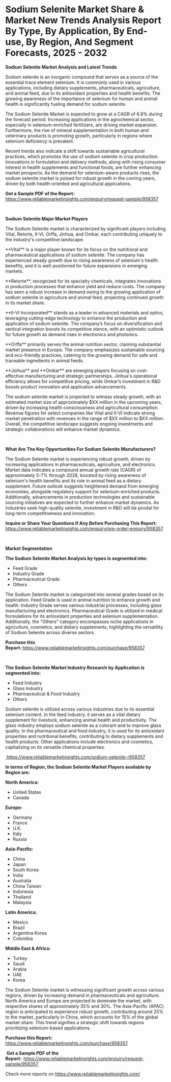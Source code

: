 <p><h1>Sodium Selenite Market Share & Market New Trends Analysis Report By Type, By Application, By End-use, By Region, And Segment Forecasts, 2025 - 2032</h1></p><p><strong>Sodium Selenite Market Analysis and Latest Trends</strong></p>
<p><p>Sodium selenite is an inorganic compound that serves as a source of the essential trace element selenium. It is commonly used in various applications, including dietary supplements, pharmaceuticals, agriculture, and animal feed, due to its antioxidant properties and health benefits. The growing awareness of the importance of selenium for human and animal health is significantly fueling demand for sodium selenite.</p><p>The Sodium Selenite Market is expected to grow at a CAGR of 6.9% during the forecast period. Increasing applications in the agrochemical sector, especially in selenium-enriched fertilizers, are driving market expansion. Furthermore, the rise of mineral supplementation in both human and veterinary products is promoting growth, particularly in regions where selenium deficiency is prevalent.</p><p>Recent trends also indicate a shift towards sustainable agricultural practices, which promotes the use of sodium selenite in crop production. Innovations in formulation and delivery methods, along with rising consumer interest in health supplements and functional foods, are further enhancing market prospects. As the demand for selenium-aware products rises, the sodium selenite market is poised for robust growth in the coming years, driven by both health-oriented and agricultural applications.</p></p>
<p><strong>Get a Sample PDF of the Report:&nbsp;</strong> <a href="https://www.reliablemarketinsights.com/enquiry/request-sample/958357?utm_campaign=2136&utm_medium=2&utm_source=Github&utm_content=ia&utm_term=30012025&utm_id=sodium-selenite">https://www.reliablemarketinsights.com/enquiry/request-sample/958357</a></p>
<p>&nbsp;</p>
<p><strong>Sodium Selenite Major Market Players</strong></p>
<p><p>The Sodium Selenite market is characterized by significant players including Vital, Retorte, II-VI, Orffa, Jinhua, and Omkar, each contributing uniquely to the industry's competitive landscape.</p><p>**Vital** is a major player known for its focus on the nutritional and pharmaceutical applications of sodium selenite. The company has experienced steady growth due to rising awareness of selenium's health benefits, and it is well-positioned for future expansions in emerging markets. </p><p>**Retorte**, recognized for its specialty chemicals, integrates innovations in production processes that enhance yield and reduce costs. The company has seen a robust increase in demand owing to the growing application of sodium selenite in agriculture and animal feed, projecting continued growth in its market share.</p><p>**II-VI Incorporated** stands as a leader in advanced materials and optics, leveraging cutting-edge technology to enhance the production and application of sodium selenite. The company’s focus on diversification and vertical integration boosts its competitive stance, with an optimistic outlook for future growth as demand rises in electronics and photonics.</p><p>**Orffa** primarily serves the animal nutrition sector, claiming substantial market presence in Europe. The company emphasizes sustainable sourcing and eco-friendly practices, catering to the growing demand for safe and traceable ingredients in animal feeds.</p><p>**Jinhua** and **Omkar** are emerging players focusing on cost-effective manufacturing and strategic partnerships. Jinhua's operational efficiency allows for competitive pricing, while Omkar’s investment in R&D boosts product innovation and application advancements.</p><p>The sodium selenite market is projected to witness steady growth, with an estimated market size of approximately $XX million in the upcoming years, driven by increasing health consciousness and agricultural consumption. Revenue figures for select companies like Vital and II-VI indicate strong market penetration with revenues in the range of $XX million to $XX million. Overall, the competitive landscape suggests ongoing investments and strategic collaborations will enhance market dynamics.</p></p>
<p>&nbsp;</p>
<p><strong>What Are The Key Opportunities For Sodium Selenite Manufacturers?</strong></p>
<p><p>The Sodium Selenite market is experiencing robust growth, driven by increasing applications in pharmaceuticals, agriculture, and electronics. Market data indicates a compound annual growth rate (CAGR) of approximately 5-7% through 2028, boosted by rising awareness of selenium's health benefits and its role in animal feed as a dietary supplement. Future outlook suggests heightened demand from emerging economies, alongside regulatory support for selenium-enriched products. Additionally, advancements in production technologies and sustainable sourcing initiatives are expected to further enhance market dynamics. As industries seek high-quality selenite, investment in R&D will be pivotal for long-term competitiveness and innovation.</p></p>
<p><strong>Inquire or Share Your Questions If Any Before Purchasing This Report:</strong> <a href="https://www.reliablemarketinsights.com/enquiry/pre-order-enquiry/958357?utm_campaign=2136&utm_medium=2&utm_source=Github&utm_content=ia&utm_term=30012025&utm_id=sodium-selenite">https://www.reliablemarketinsights.com/enquiry/pre-order-enquiry/958357</a></p>
<p>&nbsp;</p>
<p><strong>Market Segmentation</strong></p>
<p><strong>The Sodium Selenite Market Analysis by types is segmented into:</strong></p>
<p><ul><li>Feed Grade</li><li>Industry Grade</li><li>Pharmaceutical Grade</li><li>Others</li></ul></p>
<p><p>The Sodium Selenite market is categorized into several grades based on its application. Feed Grade is used in animal nutrition to enhance growth and health. Industry Grade serves various industrial processes, including glass manufacturing and electronics. Pharmaceutical Grade is utilized in medical formulations for its antioxidant properties and selenium supplementation. Additionally, the "Others" category encompasses niche applications in agriculture, cosmetics, and dietary supplements, highlighting the versatility of Sodium Selenite across diverse sectors.</p></p>
<p><strong>Purchase this Report:&nbsp;</strong><a href="https://www.reliablemarketinsights.com/purchase/958357?utm_campaign=2136&utm_medium=2&utm_source=Github&utm_content=ia&utm_term=30012025&utm_id=sodium-selenite">https://www.reliablemarketinsights.com/purchase/958357</a></p>
<p>&nbsp;</p>
<p><strong>The Sodium Selenite Market Industry Research by Application is segmented into:</strong></p>
<p><ul><li>Feed Industry</li><li>Glass Industry</li><li>Pharmaceutical & Food Industry</li><li>Others</li></ul></p>
<p><p>Sodium selenite is utilized across various industries due to its essential selenium content. In the feed industry, it serves as a vital dietary supplement for livestock, enhancing animal health and productivity. The glass industry employs sodium selenite as a colorant and to improve glass quality. In the pharmaceutical and food industry, it is used for its antioxidant properties and nutritional benefits, contributing to dietary supplements and health products. Other applications include electronics and cosmetics, capitalizing on its versatile chemical properties.</p></p>
<p><a href="https://www.reliablemarketinsights.com/sodium-selenite-r958357?utm_campaign=2136&utm_medium=2&utm_source=Github&utm_content=ia&utm_term=30012025&utm_id=sodium-selenite">&nbsp;https://www.reliablemarketinsights.com/sodium-selenite-r958357</a></p>
<p><strong>In terms of Region, the Sodium Selenite Market Players available by Region are:</strong></p>
<p>
    <p> <strong> North America: </strong>
        <ul>
            <li>United States</li>
            <li>Canada</li>
        </ul>
        </p> 
    <p> <strong> Europe: </strong>
        <ul>
            <li>Germany</li>
            <li>France</li>
            <li>U.K.</li>
            <li>Italy</li>
            <li>Russia</li>
        </ul>
        </p> 
    <p> <strong> Asia-Pacific: </strong>
        <ul>
            <li>China</li>
            <li>Japan</li>
            <li>South Korea</li>
            <li>India</li>
            <li>Australia</li>
            <li>China Taiwan</li>
            <li>Indonesia</li>
            <li>Thailand</li>
            <li>Malaysia</li>
        </ul>
        </p> 
    <p> <strong> Latin America: </strong>
        <ul>
            <li>Mexico</li>
            <li>Brazil</li>
            <li>Argentina Korea</li>
            <li>Colombia</li>
        </ul>
        </p> 
    <p> <strong> Middle East & Africa: </strong>
        <ul>
            <li>Turkey</li>
            <li>Saudi</li>
            <li>Arabia</li>
            <li>UAE</li>
            <li>Korea</li>
        </ul>
    </p>
    </p>
<p><p>The Sodium Selenite market is witnessing significant growth across various regions, driven by increasing demand in pharmaceuticals and agriculture. North America and Europe are projected to dominate the market, with respective shares of approximately 35% and 30%. The Asia-Pacific (APAC) region is anticipated to experience robust growth, contributing around 25% to the market, particularly in China, which accounts for 15% of the global market share. This trend signifies a strategic shift towards regions prioritizing selenium-based applications.</p></p>
<p><strong>Purchase this Report: </strong><a href="https://www.reliablemarketinsights.com/purchase/958357?utm_campaign=2136&utm_medium=2&utm_source=Github&utm_content=ia&utm_term=30012025&utm_id=sodium-selenite">https://www.reliablemarketinsights.com/purchase/958357</a></p>
<p>&nbsp;<strong>Get a Sample PDF of the Report:&nbsp;&nbsp;</strong><a href="https://www.reliablemarketinsights.com/enquiry/request-sample/958357?utm_campaign=2136&utm_medium=2&utm_source=Github&utm_content=ia&utm_term=30012025&utm_id=sodium-selenite">https://www.reliablemarketinsights.com/enquiry/request-sample/958357</a></p>
<p><strong></strong></p>
<p>Check more reports on <a href="https://www.reliablemarketinsights.com/?utm_campaign=2136&utm_medium=2&utm_source=Github&utm_content=ia&utm_term=30012025&utm_id=sodium-selenite">https://www.reliablemarketinsights.com/</a></p>